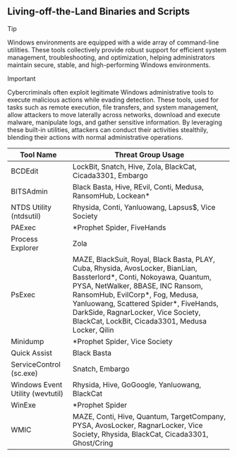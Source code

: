 ## Living-off-the-Land Binaries and Scripts

> [!TIP]
> Windows environments are equipped with a wide array of command-line utilities. These tools collectively provide robust support for efficient system management, troubleshooting, and optimization, helping administrators maintain secure, stable, and high-performing Windows environments. 

> [!IMPORTANT]
> Cybercriminals often exploit legitimate Windows administrative tools to execute malicious actions while evading detection. These tools, used for tasks such as remote execution, file transfers, and system management, allow attackers to move laterally across networks, download and execute malware, manipulate logs, and gather sensitive information. By leveraging these built-in utilities, attackers can conduct their activities stealthily, blending their actions with normal administrative operations.

| Tool Name | Threat Group Usage |
|---|---|
| BCDEdit | LockBit, Snatch, Hive, Zola, BlackCat, Cicada3301, Embargo |
| BITSAdmin | Black Basta, Hive, REvil, Conti, Medusa, RansomHub, Lockean* |
| NTDS Utility (ntdsutil) | Rhysida, Conti, Yanluowang, Lapsus$, Vice Society |
| PAExec | *Prophet Spider, FiveHands  |
| Process Explorer | Zola |
| PsExec | MAZE, BlackSuit, Royal, Black Basta, PLAY, Cuba, Rhysida, AvosLocker, BianLian, Bassterlord*, Conti, Nokoyawa, Quantum, PYSA, NetWalker, 8BASE, INC Ransom, RansomHub, EvilCorp*, Fog, Medusa, Yanluowang, Scattered Spider*, FiveHands, DarkSide, RagnarLocker, Vice Society, BlackCat, LockBit, Cicada3301, Medusa Locker, Qilin |
| Minidump | *Prophet Spider, Vice Society |
| Quick Assist | Black Basta |
| ServiceControl (sc.exe) | Snatch, Embargo |
| Windows Event Utility (wevtutil) | Rhysida, Hive, GoGoogle, Yanluowang, BlackCat |
| WinExe | *Prophet Spider |
| WMIC | MAZE, Conti, Hive, Quantum, TargetCompany, PYSA, AvosLocker, RagnarLocker, Vice Society, Rhysida, BlackCat, Cicada3301, Ghost/Cring |
